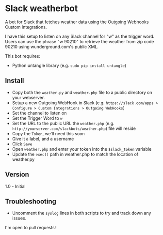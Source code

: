 # Slack weatherbot

A bot for Slack that fetches weather data using the Outgoing Webhooks Custom Integrations. 

I have this setup to listen on any Slack channel for "w" as the trigger word. Users can use the phrase "w 90210" to retrieve the weather from zip code 90210 using wunderground.com's public XML. 

This bot requires:
- Python untangle library (e.g. `sudo pip install untangle`)

## Install
- Copy both the `weather.py` and `weather.php` file to a public directory on your webserver. 
- Setup a new Outgoing WebHook in Slack (e.g. `https://slack.com/apps > Configure > Custom Integrations > Outgoing WebHooks`) 
- Set the channel to listen on
- Set the Trigger Word to `w`
- Set the URL to the public URL the `weather.php` (e.g. `http://yourserver.com/slackbots/weather.php`) file will reside
- Copy the `Token`, we'll need this soon
- Give it a label, and a username
- Click `Save`
- Open `weather.php` and enter your token into the `$slack_token` variable
- Update the `exec()` path in weather.php to match the location of weather.py

## Version
1.0 - Initial

## Troubleshooting
- Uncomment the `syslog` lines in both scripts to try and track down any issues. 

I'm open to pull requests!
